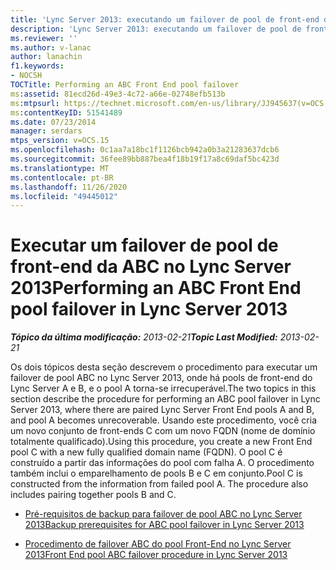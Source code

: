 ```yaml
---
title: 'Lync Server 2013: executando um failover de pool de front-end da ABC'
description: 'Lync Server 2013: executando um failover de pool de front-end da ABC.'
ms.reviewer: ''
ms.author: v-lanac
author: lanachin
f1.keywords:
- NOCSH
TOCTitle: Performing an ABC Front End pool failover
ms:assetid: 81ecd26d-49e3-4c72-a66e-02748efb513b
ms:mtpsurl: https://technet.microsoft.com/en-us/library/JJ945637(v=OCS.15)
ms:contentKeyID: 51541489
ms.date: 07/23/2014
manager: serdars
mtps_version: v=OCS.15
ms.openlocfilehash: 0c1aa7a18bc1f1126bcb942a0b3a21283637dcb6
ms.sourcegitcommit: 36fee89bb887bea4f18b19f17a8c69daf5bc423d
ms.translationtype: MT
ms.contentlocale: pt-BR
ms.lasthandoff: 11/26/2020
ms.locfileid: "49445012"
---
```

# <a name="performing-an-abc-front-end-pool-failover-in-lync-server-2013"></a><span data-ttu-id="54da8-103">Executar um failover de pool de front-end da ABC no Lync Server 2013</span><span class="sxs-lookup"><span data-stu-id="54da8-103">Performing an ABC Front End pool failover in Lync Server 2013</span></span>

<div data-xmlns="http://www.w3.org/1999/xhtml">

<div class="topic" data-xmlns="http://www.w3.org/1999/xhtml" data-msxsl="urn:schemas-microsoft-com:xslt" data-cs="https://msdn.microsoft.com/">

<div data-asp="https://msdn2.microsoft.com/asp">



</div>

<div id="mainSection">

<div id="mainBody"><span data-ttu-id="54da8-104">

<span> </span></span><span class="sxs-lookup"><span data-stu-id="54da8-104">

<span> </span></span></span>

<span data-ttu-id="54da8-105">_**Tópico da última modificação:** 2013-02-21_</span><span class="sxs-lookup"><span data-stu-id="54da8-105">_**Topic Last Modified:** 2013-02-21_</span></span>

<span data-ttu-id="54da8-106">Os dois tópicos desta seção descrevem o procedimento para executar um failover de pool ABC no Lync Server 2013, onde há pools de front-end do Lync Server A e B, e o pool A torna-se irrecuperável.</span><span class="sxs-lookup"><span data-stu-id="54da8-106">The two topics in this section describe the procedure for performing an ABC pool failover in Lync Server 2013, where there are paired Lync Server Front End pools A and B, and pool A becomes unrecoverable.</span></span> <span data-ttu-id="54da8-107">Usando este procedimento, você cria um novo conjunto de front-ends C com um novo FQDN (nome de domínio totalmente qualificado).</span><span class="sxs-lookup"><span data-stu-id="54da8-107">Using this procedure, you create a new Front End pool C with a new fully qualified domain name (FQDN).</span></span> <span data-ttu-id="54da8-108">O pool C é construído a partir das informações do pool com falha A. O procedimento também inclui o emparelhamento de pools B e C em conjunto.</span><span class="sxs-lookup"><span data-stu-id="54da8-108">Pool C is constructed from the information from failed pool A. The procedure also includes pairing together pools B and C.</span></span>

  - [<span data-ttu-id="54da8-109">Pré-requisitos de backup para failover de pool ABC no Lync Server 2013</span><span class="sxs-lookup"><span data-stu-id="54da8-109">Backup prerequisites for ABC pool failover in Lync Server 2013</span></span>](lync-server-2013-backup-prerequisites-for-abc-pool-failover.md)

  - [<span data-ttu-id="54da8-110">Procedimento de failover ABC do pool Front-End no Lync Server 2013</span><span class="sxs-lookup"><span data-stu-id="54da8-110">Front End pool ABC failover procedure in Lync Server 2013</span></span>](lync-server-2013-front-end-pool-abc-failover-procedure.md)

<span data-ttu-id="54da8-111"></div>

<span> </span>

</div>

</div>

</span><span class="sxs-lookup"><span data-stu-id="54da8-111"></div>

<span> </span>

</div>

</div>

</span></span></div>

